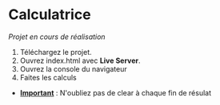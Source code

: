 # Calculatrice

*Projet en cours de réalisation*

1. Téléchargez le projet.
2. Ouvrez index.html avec <b>Live Server</b>.
3. Ouvrez la console du navigateur 
4. Faites les calculs
- <b><u>Important</u></b> : N'oubliez pas de clear à chaque fin de résulat 